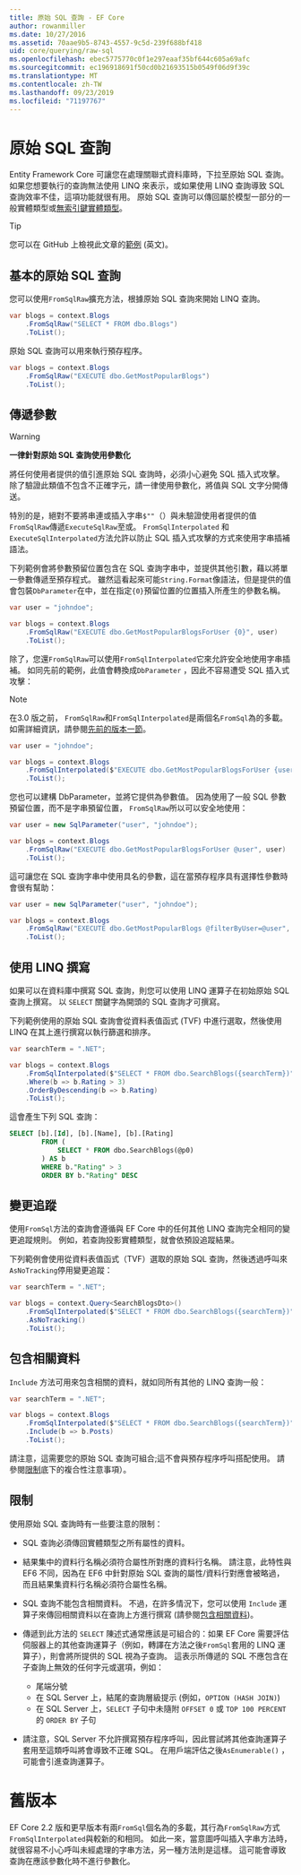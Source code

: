 ```yaml
---
title: 原始 SQL 查詢 - EF Core
author: rowanmiller
ms.date: 10/27/2016
ms.assetid: 70aae9b5-8743-4557-9c5d-239f688bf418
uid: core/querying/raw-sql
ms.openlocfilehash: ebec5775770c0f1e297eaaf35bf644c605a69afc
ms.sourcegitcommit: ec196918691f50cd0b21693515b0549f06d9f39c
ms.translationtype: MT
ms.contentlocale: zh-TW
ms.lasthandoff: 09/23/2019
ms.locfileid: "71197767"
---
```

# <a name="raw-sql-queries"></a>原始 SQL 查詢

Entity Framework Core 可讓您在處理關聯式資料庫時，下拉至原始 SQL 查詢。 如果您想要執行的查詢無法使用 LINQ 來表示，或如果使用 LINQ 查詢導致 SQL 查詢效率不佳，這項功能就很有用。 原始 SQL 查詢可以傳回屬於模型一部分的一般實體類型或[無索引鍵實體類型](xref:core/modeling/keyless-entity-types)。

> [!TIP]  
> 您可以在 GitHub 上檢視此文章的[範例](https://github.com/aspnet/EntityFramework.Docs/tree/master/samples/core/Querying/Querying/RawSQL/Sample.cs) \(英文\)。

## <a name="basic-raw-sql-queries"></a>基本的原始 SQL 查詢

您可以使用`FromSqlRaw`擴充方法，根據原始 SQL 查詢來開始 LINQ 查詢。

<!-- [!code-csharp[Main](samples/core/Querying/RawSQL/Sample.cs)] -->
``` csharp
var blogs = context.Blogs
    .FromSqlRaw("SELECT * FROM dbo.Blogs")
    .ToList();
```

原始 SQL 查詢可以用來執行預存程序。

<!-- [!code-csharp[Main](samples/core/Querying/RawSQL/Sample.cs)] -->
``` csharp
var blogs = context.Blogs
    .FromSqlRaw("EXECUTE dbo.GetMostPopularBlogs")
    .ToList();
```

## <a name="passing-parameters"></a>傳遞參數

> [!WARNING]
> **一律針對原始 SQL 查詢使用參數化**
>
> 將任何使用者提供的值引進原始 SQL 查詢時，必須小心避免 SQL 插入式攻擊。 除了驗證此類值不包含不正確字元，請一律使用參數化，將值與 SQL 文字分開傳送。
>
> 特別的是，絕對不要將串連或插入字串`$""`（）與未驗證使用者提供的值`FromSqlRaw`傳遞`ExecuteSqlRaw`至或。 `FromSqlInterpolated` 和`ExecuteSqlInterpolated`方法允許以防止 SQL 插入式攻擊的方式來使用字串插補語法。

下列範例會將參數預留位置包含在 SQL 查詢字串中，並提供其他引數，藉以將單一參數傳遞至預存程式。 雖然這看起來可能`String.Format`像語法，但是提供的值會包裝`DbParameter`在中，並在指定`{0}`預留位置的位置插入所產生的參數名稱。

<!-- [!code-csharp[Main](samples/core/Querying/RawSQL/Sample.cs)] -->
``` csharp
var user = "johndoe";

var blogs = context.Blogs
    .FromSqlRaw("EXECUTE dbo.GetMostPopularBlogsForUser {0}", user)
    .ToList();
```

除了，您還`FromSqlRaw`可以使用`FromSqlInterpolated`它來允許安全地使用字串插補。 如同先前的範例，此值會轉換成`DbParameter` ，因此不容易遭受 SQL 插入式攻擊：

> [!NOTE]
> 在3.0 版之前， `FromSqlRaw`和`FromSqlInterpolated`是兩個名`FromSql`為的多載。 如需詳細資訊，請參閱[先前的版本一節](#previous-versions)。


<!-- [!code-csharp[Main](samples/core/Querying/RawSQL/Sample.cs)] -->
``` csharp
var user = "johndoe";

var blogs = context.Blogs
    .FromSqlInterpolated($"EXECUTE dbo.GetMostPopularBlogsForUser {user}")
    .ToList();
```

您也可以建構 DbParameter，並將它提供為參數值。 因為使用了一般 SQL 參數預留位置，而不是字串預留位置， `FromSqlRaw`所以可以安全地使用：

<!-- [!code-csharp[Main](samples/core/Querying/RawSQL/Sample.cs)] -->
``` csharp
var user = new SqlParameter("user", "johndoe");

var blogs = context.Blogs
    .FromSqlRaw("EXECUTE dbo.GetMostPopularBlogsForUser @user", user)
    .ToList();
```

這可讓您在 SQL 查詢字串中使用具名的參數，這在當預存程序具有選擇性參數時會很有幫助：

<!-- [!code-csharp[Main](samples/core/Querying/RawSQL/Sample.cs)] -->
``` csharp
var user = new SqlParameter("user", "johndoe");

var blogs = context.Blogs
    .FromSqlRaw("EXECUTE dbo.GetMostPopularBlogs @filterByUser=@user", user)
    .ToList();
```

## <a name="composing-with-linq"></a>使用 LINQ 撰寫

如果可以在資料庫中撰寫 SQL 查詢，則您可以使用 LINQ 運算子在初始原始 SQL 查詢上撰寫。 以 `SELECT` 關鍵字為開頭的 SQL 查詢才可撰寫。

下列範例使用的原始 SQL 查詢會從資料表值函式 (TVF) 中進行選取，然後使用 LINQ 在其上進行撰寫以執行篩選和排序。

<!-- [!code-csharp[Main](samples/core/Querying/RawSQL/Sample.cs)] -->
``` csharp
var searchTerm = ".NET";

var blogs = context.Blogs
    .FromSqlInterpolated($"SELECT * FROM dbo.SearchBlogs({searchTerm})")
    .Where(b => b.Rating > 3)
    .OrderByDescending(b => b.Rating)
    .ToList();
```

這會產生下列 SQL 查詢：

``` sql
SELECT [b].[Id], [b].[Name], [b].[Rating]
        FROM (
            SELECT * FROM dbo.SearchBlogs(@p0)
        ) AS b
        WHERE b."Rating" > 3
        ORDER BY b."Rating" DESC
```

## <a name="change-tracking"></a>變更追蹤

使用`FromSql`方法的查詢會遵循與 EF Core 中的任何其他 LINQ 查詢完全相同的變更追蹤規則。 例如，若查詢投影實體類型，就會依預設追蹤結果。

下列範例會使用從資料表值函式（TVF）選取的原始 SQL 查詢，然後透過呼叫來`AsNoTracking`停用變更追蹤：

<!-- [!code-csharp[Main](samples/core/Querying/RawSQL/Sample.cs)] -->
``` csharp
var searchTerm = ".NET";

var blogs = context.Query<SearchBlogsDto>()
    .FromSqlInterpolated($"SELECT * FROM dbo.SearchBlogs({searchTerm})")
    .AsNoTracking()
    .ToList();
```

## <a name="including-related-data"></a>包含相關資料

`Include` 方法可用來包含相關的資料，就如同所有其他的 LINQ 查詢一般：

<!-- [!code-csharp[Main](samples/core/Querying/RawSQL/Sample.cs)] -->
``` csharp
var searchTerm = ".NET";

var blogs = context.Blogs
    .FromSqlInterpolated($"SELECT * FROM dbo.SearchBlogs({searchTerm})")
    .Include(b => b.Posts)
    .ToList();
```

請注意，這需要您的原始 SQL 查詢可組合;這不會與預存程序呼叫搭配使用。 請參閱[限制](#limitations)底下的複合性注意事項）。

## <a name="limitations"></a>限制

使用原始 SQL 查詢時有一些要注意的限制：

* SQL 查詢必須傳回實體類型之所有屬性的資料。

* 結果集中的資料行名稱必須符合屬性所對應的資料行名稱。 請注意，此特性與 EF6 不同，因為在 EF6 中針對原始 SQL 查詢的屬性/資料行對應會被略過，而且結果集資料行名稱必須符合屬性名稱。

* SQL 查詢不能包含相關資料。 不過，在許多情況下，您可以使用 `Include` 運算子來傳回相關資料以在查詢上方進行撰寫 (請參閱[包含相關資料](#including-related-data))。

* 傳遞到此方法的 `SELECT` 陳述式通常應該是可組合的：如果 EF Core 需要評估伺服器上的其他查詢運算子（例如，轉譯在方法之後`FromSql`套用的 LINQ 運算子），則會將所提供的 SQL 視為子查詢。 這表示所傳遞的 SQL 不應包含在子查詢上無效的任何字元或選項，例如：
  * 尾端分號
  * 在 SQL Server 上，結尾的查詢層級提示 (例如，`OPTION (HASH JOIN)`)
  * 在 SQL Server 上，`SELECT` 子句中未隨附 `OFFSET 0` 或 `TOP 100 PERCENT` 的 `ORDER BY` 子句

* 請注意，SQL Server 不允許撰寫預存程序呼叫，因此嘗試將其他查詢運算子套用至這類呼叫將會導致不正確 SQL。 在用戶端評估之後`AsEnumerable()` ，可能會引進查詢運算子。

# <a name="previous-versions"></a>舊版本

EF Core 2.2 版和更早版本有兩`FromSql`個名為的多載，其行為`FromSqlRaw`方式`FromSqlInterpolated`與較新的和相同。 如此一來，當意圖呼叫插入字串方法時，就很容易不小心呼叫未經處理的字串方法，另一種方法則是這樣。 這可能會導致查詢在應該參數化時不進行參數化。
